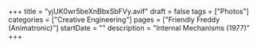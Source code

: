+++
title = "yjUK0wr5beXnBbxSbFVy.avif"
draft = false
tags = ["Photos"]
categories = ["Creative Engineering"]
pages = ["Friendly Freddy (Animatronic)"]
startDate = ""
description = "Internal Mechanisms (1977)"
+++
